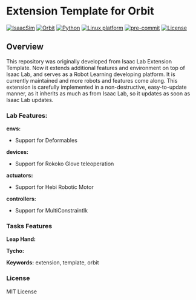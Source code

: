 # Extension Template for Orbit

[![IsaacSim](https://img.shields.io/badge/IsaacSim-2023.4.0-silver.svg)](https://docs.omniverse.nvidia.com/isaacsim/latest/overview.html)
[![Orbit](https://img.shields.io/badge/IsaacLab-1.0.0-silver)](https://isaac-sim.github.io/IsaacLab/)
[![Python](https://img.shields.io/badge/python-3.10-blue.svg)](https://docs.python.org/3/whatsnew/3.10.html)
[![Linux platform](https://img.shields.io/badge/platform-linux--64-orange.svg)](https://releases.ubuntu.com/20.04/)
[![pre-commit](https://img.shields.io/badge/pre--commit-enabled-brightgreen?logo=pre-commit&logoColor=white)](https://pre-commit.com/)
[![License](https://img.shields.io/badge/license-MIT-yellow.svg)](https://opensource.org/license/mit)

## Overview

This repository was originally developed from Isaac Lab Extension Template. Now it extends additional features and 
environment on top of Isaac Lab, and serves as a Robot Learning developing platform. It is currently maintained and 
more robots and features come along. This extension is carefully implemented in a non-destructive, easy-to-update 
manner, as it inherits as much as from Isaac Lab, so it updates as soon as Isaac Lab updates.


### Lab Features:

**envs:**
- Support for Deformables

**devices:**
- Support for Rokoko Glove teleoperation

**actuators:**
- Support for Hebi Robotic Motor

**controllers:**
- Support for MultiConstraintIk

### Tasks Features
**Leap Hand:**

**Tycho:**

**Keywords:** extension, template, orbit

### License

MIT License
